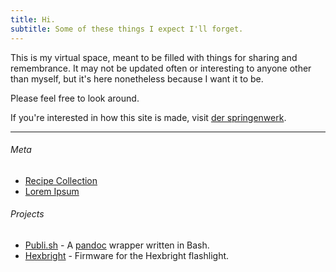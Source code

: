 ```yaml
---
title: Hi.
subtitle: Some of these things I expect I'll forget.
---
```


This is my virtual space, meant to be filled with things for sharing and remembrance. It may not be updated often or interesting to anyone other than myself, but it's here nonetheless because I want it to be.

Please feel free to look around.

If you're interested in how this site is made, visit [der springenwerk](/meta/der-springenwerk.html).

---

###### Meta
- [Recipe Collection](/meta/recipes.html)
- [Lorem Ipsum](/meta/lorem-ipsum.html)

###### Projects
- [Publi.sh](https://www.github.com/subcurmudgeon/publi.sh) - A [pandoc](https://pandoc.org) wrapper written in Bash.
- [Hexbright](https://www.github.com/subcurmudgeon/hexbright-firmware) - Firmware for the Hexbright flashlight.